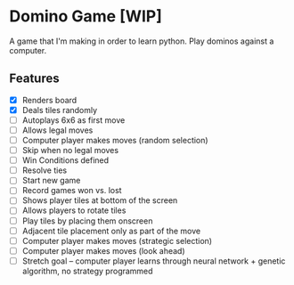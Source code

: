 # Domino Game [WIP]

A game that I'm making in order to learn python. Play dominos against a computer.

## Features

* [x] Renders board
* [x] Deals tiles randomly
* [ ] Autoplays 6x6 as first move
* [ ] Allows legal moves
* [ ] Computer player makes moves (random selection)
* [ ] Skip when no legal moves
* [ ] Win Conditions defined
* [ ] Resolve ties
* [ ] Start new game
* [ ] Record games won vs. lost
* [ ] Shows player tiles at bottom of the screen
* [ ] Allows players to rotate tiles
* [ ] Play tiles by placing them onscreen
* [ ] Adjacent tile placement only as part of the move
* [ ] Computer player makes moves (strategic selection)
* [ ] Computer player makes moves (look ahead)
* [ ] Stretch goal – computer player learns through neural network + genetic algorithm, no strategy programmed
